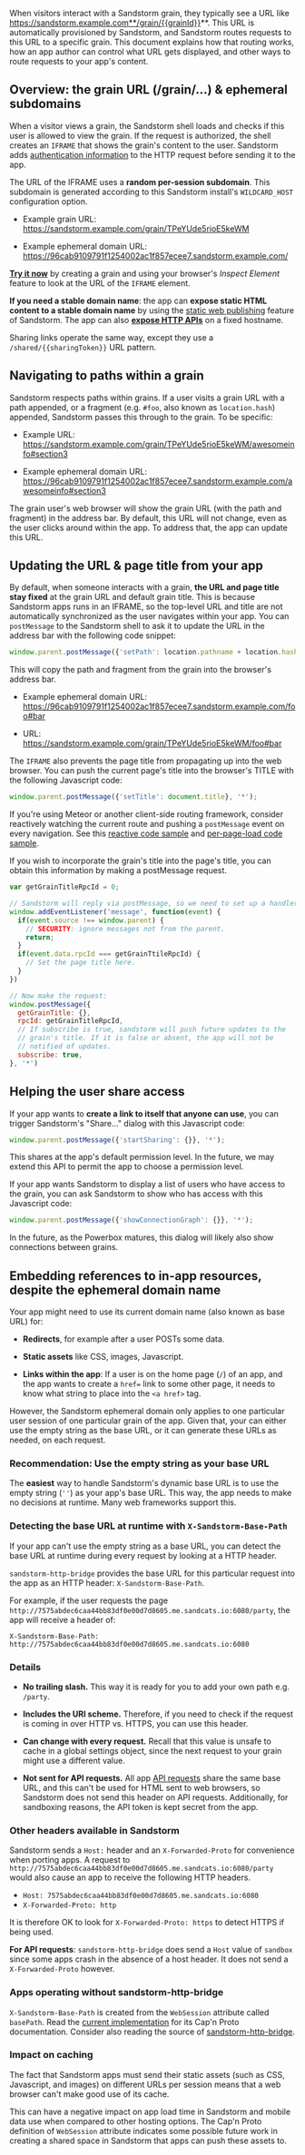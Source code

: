 When visitors interact with a Sandstorm grain, they typically see a URL like
https://sandstorm.example.com**/grain/{{grainId}}**. This URL is automatically
provisioned by Sandstorm, and Sandstorm routes requests to this URL to a
specific grain. This document explains how that routing works, how an app author
can control what URL gets displayed, and other ways to route requests to your
app's content.

## Overview: the grain URL (/grain/...) & ephemeral subdomains

When a visitor views a grain, the Sandstorm shell loads and checks if this user
is allowed to view the grain. If the request is authorized, the shell creates an
`IFRAME` that shows the grain's content to the user. Sandstorm adds
[authentication information](auth.md) to the HTTP request before sending it to
the app.

The URL of the IFRAME uses a **random per-session subdomain**. This subdomain is
generated according to this Sandstorm install's `WILDCARD_HOST` configuration
option.

* Example grain URL: https://sandstorm.example.com/grain/TPeYUde5rioE5keWM

* Example ephemeral domain URL: https://96cab9109791f1254002ac1f857ecee7.sandstorm.example.com/

**[Try it now](https://oasis.sandstorm.io/)** by creating a grain and using your
browser's _Inspect Element_ feature to look at the URL of the `IFRAME` element.

**If you need a stable domain name**: the app can **expose static HTML content
to a stable domain name** by using the [static web
publishing](web-publishing.md) feature of Sandstorm. The app can also **[expose
HTTP APIs](http-apis.md)** on a fixed hostname.

Sharing links operate the same way, except they use a `/shared/{{sharingToken}}`
URL pattern.

## Navigating to paths within a grain

Sandstorm respects paths within grains. If a user visits a grain URL with a path appended, or a
fragment (e.g. `#foo`, also known as `location.hash`) appended, Sandstorm passes this through to the
grain.  To be specific:

* Example URL: https://sandstorm.example.com/grain/TPeYUde5rioE5keWM/awesomeinfo#section3

* Example ephemeral domain URL: https://96cab9109791f1254002ac1f857ecee7.sandstorm.example.com/awesomeinfo#section3

The grain user's web browser will show the grain URL (with the path and fragment) in the address
bar. By default, this URL will not change, even as the user clicks around within the app. To address
that, the app can update this URL.

## Updating the URL & page title from your app

By default, when someone interacts with a grain, **the URL and page title stay
fixed** at the grain URL and default grain title. This is because Sandstorm apps
runs in an IFRAME, so the top-level URL and title are not automatically
synchronized as the user navigates within your app. You can `postMessage` to the
Sandstorm shell to ask it to update the URL in the address bar with the
following code snippet:

```js
window.parent.postMessage({'setPath': location.pathname + location.hash}, '*');
```

This will copy the path and fragment from the grain into the browser's address bar.

* Example ephemeral domain URL: https://96cab9109791f1254002ac1f857ecee7.sandstorm.example.com/foo#bar

* URL: https://sandstorm.example.com/grain/TPeYUde5rioE5keWM/foo#bar

The `IFRAME` also prevents the page title from propagating up into the web
browser. You can push the current page's title into the browser's TITLE with
the following Javascript code:

```js
window.parent.postMessage({'setTitle': document.title}, '*');
```

If you're using Meteor or another client-side routing framework, consider
reactively watching the current route and pushing a `postMessage` event on every
navigation. See this [reactive code
sample](https://github.com/Azeirah/brainstorm/blob/ca01c7d2b0ae7f0480b93d7e37e19c82e37c2223/client/routes.js#L73)
and [per-page-load code
sample](https://github.com/paulproteus/semantic-mediawiki-sandstorm/blob/445151c033a85da5e586d1a401abea8179b599b2/resources/src/startup.js#L64).

If you wish to incorporate the grain's title into the page's title, you
can obtain this information by making a postMessage request.

```js
var getGrainTitleRpcId = 0;

// Sandstorm will reply via postMessage, so we need to set up a handler:
window.addEventListener('message', function(event) {
  if(event.source !== window.parent) {
    // SECURITY: ignore messages not from the parent.
    return;
  }
  if(event.data.rpcId === getGrainTtileRpcId) {
    // Set the page title here.
  }
})

// Now make the request:
window.postMessage({
  getGrainTitle: {},
  rpcId: getGrainTitleRpcId,
  // If subscribe is true, sandstorm will push future updates to the
  // grain's title. If it is false or absent, the app will not be
  // notified of updates.
  subscribe: true,
}, '*')
```


## Helping the user share access

If your app wants to **create a link to itself that anyone can use**, you can
trigger Sandstorm's "Share..." dialog with this Javascript code:

```js
window.parent.postMessage({'startSharing': {}}, '*');
```

This shares at the app's default permission level. In the future, we may extend
this API to permit the app to choose a permission level.

If your app wants Sandstorm to display a list of users who have access to the grain, you can
ask Sandstorm to show who has access with this Javascript code:

```js
window.parent.postMessage({'showConnectionGraph': {}}, '*');
```

In the future, as the Powerbox matures, this dialog will likely also show connections between
grains.

## Embedding references to in-app resources, despite the ephemeral domain name

Your app might need to use its current domain name (also known as base URL) for:

* **Redirects**, for example after a user POSTs some data.

* **Static assets** like CSS, images, Javascript.

* **Links within the app**: If a user is on the home page (`/`) of an
  app, and the app wants to create a `href=` link to some other page,
  it needs to know what string to place into the `<a href>` tag.

However, the Sandstorm ephemeral domain only applies to one particular user session of one
particular grain of the app. Given that, your can either use the empty string as the base URL, or it
can generate these URLs as needed, on each request.

### Recommendation: Use the empty string as your base URL

The **easiest** way to handle Sandstorm's dynamic base URL is to use the empty
string (`''`) as your app's base URL. This way, the app needs to make no
decisions at runtime. Many web frameworks support this.

### Detecting the base URL at runtime with `X-Sandstorm-Base-Path`

If your app can't use the empty string as a base URL, you can detect the base URL at runtime during
every request by looking at a HTTP header.

`sandstorm-http-bridge` provides the base URL for this particular request into
the app as an HTTP header: `X-Sandstorm-Base-Path`.

For example, if the user requests the page
`http://7575abdec6caa44bb83df0e00d7d8605.me.sandcats.io:6080/party`, the app
will receive a header of:

```
X-Sandstorm-Base-Path: http://7575abdec6caa44bb83df0e00d7d8605.me.sandcats.io:6080
```

### Details

* **No trailing slash.** This way it is ready for you to add your own path
  e.g. `/party`.

* **Includes the URI scheme.** Therefore, if you need to check if the request is
  coming in over HTTP vs. HTTPS, you can use this header.

* **Can change with every request.** Recall that this value is unsafe to cache
  in a global settings object, since the next request to your grain might use a
  different value.

* **Not sent for API requests.** All app [API requests](http-apis.md) share the
  same base URL, and this can't be used for HTML sent to web browsers, so
  Sandstorm does not send this header on API requests. Additionally, for
  sandboxing reasons, the API token is kept secret from the app.

### Other headers available in Sandstorm

Sandstorm sends a `Host:` header and an `X-Forwarded-Proto` for convenience when
porting apps. A request to
`http://7575abdec6caa44bb83df0e00d7d8605.me.sandcats.io:6080/party` would also
cause an app to receive the following HTTP headers.

* `Host: 7575abdec6caa44bb83df0e00d7d8605.me.sandcats.io:6080`
* `X-Forwarded-Proto: http`

It is therefore OK to look for `X-Forwarded-Proto: https` to detect HTTPS if
being used.

**For API requests**: `sandstorm-http-bridge` does send a `Host` value of
`sandbox` since some apps crash in the absence of a host header. It does not
send a `X-Forwarded-Proto` however.

### Apps operating without sandstorm-http-bridge

`X-Sandstorm-Base-Path` is created from the `WebSession` attribute called
`basePath`. Read the [current
implementation](https://github.com/sandstorm-io/sandstorm/blob/master/src/sandstorm/web-session.capnp)
for its Cap'n Proto documentation. Consider also reading the source of
[sandstorm-http-bridge](https://github.com/sandstorm-io/sandstorm/blob/master/src/sandstorm/sandstorm-http-bridge.c++#L1033).

### Impact on caching

The fact that Sandstorm apps must send their static assets (such as CSS,
Javascript, and images) on different URLs per session means that a web browser
can't make good use of its cache.

This can have a negative impact on app load time in Sandstorm and mobile data
use when compared to other hosting options. The Cap'n Proto definition of
`WebSession` attribute indicates some possible future work in creating a shared
space in Sandstorm that apps can push these assets to.
